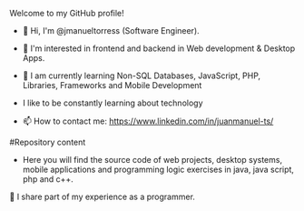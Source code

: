 Welcome to my GitHub profile!

- 👋 Hi, I'm @jmanueltorress (Software Engineer).
- 👾 I'm interested in frontend and backend in Web development & Desktop Apps.
- 🌱 I am currently learning Non-SQL Databases, JavaScript, PHP, Libraries, Frameworks and Mobile Development

- I like to be constantly learning about technology



- 📫 How to contact me: https://www.linkedin.com/in/juanmanuel-ts/



#Repository content
- Here you will find the source code of web projects, desktop systems, mobile applications and programming logic exercises in java, java script, php and c++.

🌟 I share part of my experience as a programmer.

<!---
/Readme.md
--->


